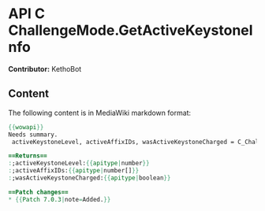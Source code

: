 # API C ChallengeMode.GetActiveKeystoneInfo

**Contributor:** KethoBot

## Content

The following content is in MediaWiki markdown format:

```mediawiki
{{wowapi}}
Needs summary.
 activeKeystoneLevel, activeAffixIDs, wasActiveKeystoneCharged = C_ChallengeMode.GetActiveKeystoneInfo()

==Returns==
:;activeKeystoneLevel:{{apitype|number}}
:;activeAffixIDs:{{apitype|number[]}}
:;wasActiveKeystoneCharged:{{apitype|boolean}}

==Patch changes==
* {{Patch 7.0.3|note=Added.}}
```